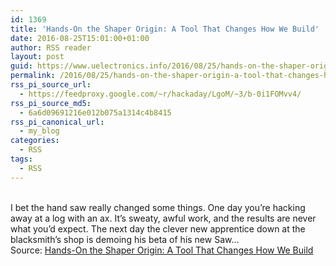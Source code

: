 ```yaml
---
id: 1369
title: 'Hands-On the Shaper Origin: A Tool That Changes How We Build'
date: 2016-08-25T15:01:00+01:00
author: RSS reader
layout: post
guid: https://www.uelectronics.info/2016/08/25/hands-on-the-shaper-origin-a-tool-that-changes-how-we-build/
permalink: /2016/08/25/hands-on-the-shaper-origin-a-tool-that-changes-how-we-build/
rss_pi_source_url:
  - https://feedproxy.google.com/~r/hackaday/LgoM/~3/b-0i1FOMvv4/
rss_pi_source_md5:
  - 6a6d09691216e012b075a1314c4b8415
rss_pi_canonical_url:
  - my_blog
categories:
  - RSS
tags:
  - RSS
---
```

&#013;  
I bet the hand saw really changed some things. One day you’re hacking away at a log with an ax. It’s sweaty, awful work, and the results are never what you’d expect. The next day the clever new apprentice down at the blacksmith’s shop is demoing his beta of his new Saw…&#013;  
Source: <a href="https://feedproxy.google.com/~r/hackaday/LgoM/~3/b-0i1FOMvv4/" target="_blank">Hands-On the Shaper Origin: A Tool That Changes How We Build</a>